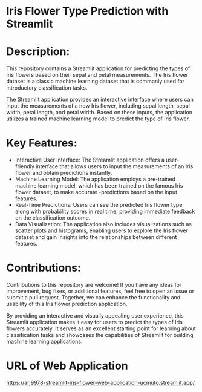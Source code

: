 # Iris Flower Type Prediction with Streamlit

# Description:
This repository contains a Streamlit application for predicting the types of Iris flowers based on their sepal and petal measurements. The Iris flower dataset is a classic machine learning dataset that is commonly used for introductory classification tasks.

The Streamlit application provides an interactive interface where users can input the measurements of a new Iris flower, including sepal length, sepal width, petal length, and petal width. Based on these inputs, the application utilizes a trained machine learning model to predict the type of Iris flower.

# Key Features:

- Interactive User Interface: The Streamlit application offers a user-friendly interface that allows users to input the measurements of an Iris flower and obtain predictions instantly.
- Machine Learning Model: The application employs a pre-trained machine learning model, which has been trained on the famous Iris flower dataset, to make accurate -predictions based on the input features.
- Real-Time Predictions: Users can see the predicted Iris flower type along with probability scores in real time, providing immediate feedback on the classification outcome.
- Data Visualization: The application also includes visualizations such as scatter plots and histograms, enabling users to explore the Iris flower dataset and gain insights into the relationships between different features.
  
# Contributions:
Contributions to this repository are welcome! If you have any ideas for improvement, bug fixes, or additional features, feel free to open an issue or submit a pull request. Together, we can enhance the functionality and usability of this Iris flower prediction application.

By providing an interactive and visually appealing user experience, this Streamlit application makes it easy for users to predict the types of Iris flowers accurately. It serves as an excellent starting point for learning about classification tasks and showcases the capabilities of Streamlit for building machine learning applications.

# URL of Web Application
https://arj9978-streamlit-iris-flower-web-application-ucmuto.streamlit.app/
